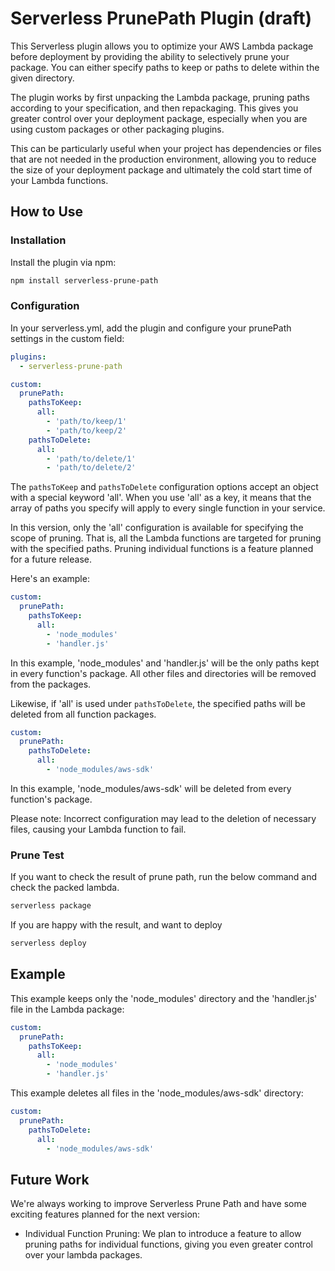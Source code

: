 
# Serverless PrunePath Plugin (draft)

This Serverless plugin allows you to optimize your AWS Lambda package before deployment by providing the ability to selectively prune your package. You can either specify paths to keep or paths to delete within the given directory.

The plugin works by first unpacking the Lambda package, pruning paths according to your specification, and then repackaging. This gives you greater control over your deployment package, especially when you are using custom packages or other packaging plugins.

This can be particularly useful when your project has dependencies or files that are not needed in the production environment, allowing you to reduce the size of your deployment package and ultimately the cold start time of your Lambda functions.

## How to Use

### Installation

Install the plugin via npm:
```bash
npm install serverless-prune-path
```

### Configuration

In your serverless.yml, add the plugin and configure your prunePath settings in the custom field:

```yaml
plugins:
  - serverless-prune-path

custom:
  prunePath:
    pathsToKeep:
      all:
        - 'path/to/keep/1'
        - 'path/to/keep/2'
    pathsToDelete:
      all:
        - 'path/to/delete/1'
        - 'path/to/delete/2'
```

The `pathsToKeep` and `pathsToDelete` configuration options accept an object with a special keyword 'all'. When you use 'all' as a key, it means that the array of paths you specify will apply to every single function in your service.

In this version, only the 'all' configuration is available for specifying the scope of pruning. That is, all the Lambda functions are targeted for pruning with the specified paths. Pruning individual functions is a feature planned for a future release.

Here's an example:

```yaml
custom:
  prunePath:
    pathsToKeep:
      all:
        - 'node_modules'
        - 'handler.js'
```

In this example, 'node_modules' and 'handler.js' will be the only paths kept in every function's package. All other files and directories will be removed from the packages.

Likewise, if 'all' is used under `pathsToDelete`, the specified paths will be deleted from all function packages.

```yaml
custom:
  prunePath:
    pathsToDelete:
      all:
        - 'node_modules/aws-sdk'
```

In this example, 'node_modules/aws-sdk' will be deleted from every function's package.

Please note: Incorrect configuration may lead to the deletion of necessary files, causing your Lambda function to fail.

### Prune Test

If you want to check the result of prune path, run the below command and check the packed lambda.
```bash
serverless package
```
If you are happy with the result, and want to deploy 
```bash
serverless deploy
```

## Example

This example keeps only the 'node_modules' directory and the 'handler.js' file in the Lambda package:

```yaml
custom:
  prunePath:
    pathsToKeep:
      all:
        - 'node_modules'
        - 'handler.js'
```

This example deletes all files in the 'node_modules/aws-sdk' directory:

```yaml
custom:
  prunePath:
    pathsToDelete:
      all:
        - 'node_modules/aws-sdk'
```

## Future Work

We're always working to improve Serverless Prune Path and have some exciting features planned for the next version:

* Individual Function Pruning: We plan to introduce a feature to allow pruning paths for individual functions, giving you even greater control over your lambda packages.
